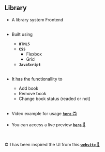 ## Library
- A library system Frontend
<br /><br />
- Built using
    - **`HTML5`**
    - **`CSS`**
      - Flexbox
      - Grid
    + **`JavaScript`**
<br /><br />
- It has the functionallity to
  - Add book
  - Remove book
  - Change book status (readed or not)
<br /><br />

- Video example for usage [**`here`** :tv:](https://github-production-user-asset-6210df.s3.amazonaws.com/68995755/259885950-fe7521c5-323e-4fc9-bb9f-fe5d53458c99.mp4)

- You can access a live preview [**`here`** :link:](https://mhmad-alaa.github.io/library/)

<br /><br />
:copyright: I has been inspired the UI from this [**`website`** :link:](https://michalosman.github.io/library/) 
